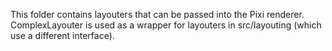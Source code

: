 This folder contains layouters that can be passed into the Pixi renderer. ComplexLayouter is used as a wrapper for layouters in src/layouting (which use a different interface).

